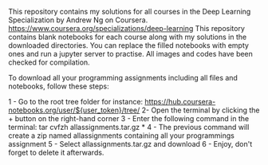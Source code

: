 This repository contains my solutions for all courses in the Deep Learning Specialization by Andrew Ng on Coursera.
https://www.coursera.org/specializations/deep-learning
This repository contains blank notebooks for each course along with my solutions in the downloaded directories.
You can replace the filled notebooks with empty ones and run a jupyter server to practise.
All images and codes have been checked for compilation.

To download all your programming assignments including all files and notebooks, follow these steps:

1 - Go to the root tree folder for instance: https://hub.coursera-notebooks.org/user/${user_token}/tree/
2-  Open the terminal by clicking the + button on the right-hand corner
3 - Enter the following command in the terminal: 
    tar cvfzh allassignments.tar.gz *
4 - The previous command will create a zip named allassignments containing all your programmings assignment
5 - Select allassignments.tar.gz and download
6 - Enjoy, don't forget to delete it afterwards.
